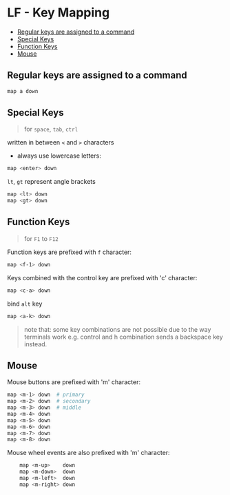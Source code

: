 # LF - Key Mapping

* [Regular keys are assigned to a command](#regular-keys-are-assigned-to-a-command)
* [Special Keys](#special-keys)
* [Function Keys](#function-keys)
* [Mouse](#mouse)

## Regular keys are assigned to a command

```sh
map a down
```

## Special Keys

> for `space`, `tab`, `ctrl`

written in between `<` and `>` characters

- always use lowercase letters:

```sh
map <enter> down
```

`lt`, `gt` represent angle brackets

```sh
map <lt> down
map <gt> down
```

## Function Keys

> for `F1` to `F12`

Function keys are prefixed with `f` character:

```sh
map <f-1> down
```

Keys combined with the control key are prefixed with 'c' character:

```sh
map <c-a> down
```

bind `alt` key

```sh
map <a-k> down
```

> note that: some key combinations are not possible due to the way terminals work
> e.g. control and h combination sends a backspace key instead.

## Mouse

Mouse buttons are prefixed with 'm' character:

```sh
map <m-1> down  # primary
map <m-2> down  # secondary
map <m-3> down  # middle
map <m-4> down
map <m-5> down
map <m-6> down
map <m-7> down
map <m-8> down
```

Mouse wheel events are also prefixed with 'm' character:

```sh
    map <m-up>    down
    map <m-down>  down
    map <m-left>  down
    map <m-right> down
```